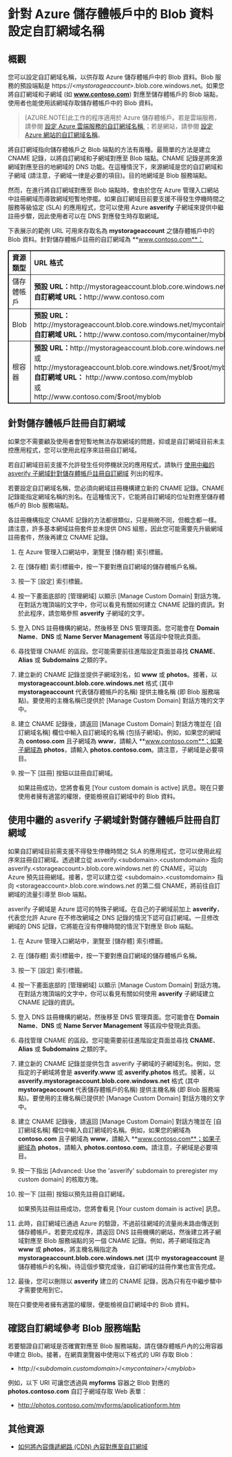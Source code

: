 <properties 
	pageTitle="針對 Azure 儲存體帳戶中的 Blob 資料設定網域名稱 | Microsoft Azure" 
	description="了解如何設定自訂網域名稱，用以存取 Azure 儲存體帳戶中的 Blob 資料。" 
	services="storage" 
	documentationCenter="" 
	authors="tamram" 
	manager="adinah" 
	editor=""/>

<tags 
	ms.service="storage" 
	ms.workload="storage" 
	ms.tgt_pltfrm="na" 
	ms.devlang="na" 
	ms.topic="article" 
	ms.date="06/18/2015" 
	ms.author="tamram"/>


# 針對 Azure 儲存體帳戶中的 Blob 資料設定自訂網域名稱

## 概觀

您可以設定自訂網域名稱，以供存取 Azure 儲存體帳戶中的 Blob 資料。Blob 服務的預設端點是 https://<*mystorageaccount*>.blob.core.windows.net。如果您將自訂網域和子網域 (如 **www.contoso.com**) 對應至儲存體帳戶的 Blob 端點，使用者也能使用該網域存取儲存體帳戶中的 Blob 資料。


> [AZURE.NOTE]此工作的程序適用於 Azure 儲存體帳戶。若是雲端服務，請參閱 <a href = "/develop/net/common-tasks/custom-dns/">設定 Azure 雲端服務的自訂網域名稱 </a>；若是網站，請參閱 <a href="/develop/net/common-tasks/custom-dns-web-site/">設定 Azure 網站的自訂網域名稱</a>。

將自訂網域指向儲存體帳戶之 Blob 端點的方法有兩種。最簡單的方法是建立 CNAME 記錄，以將自訂網域和子網域對應至 Blob 端點。CNAME 記錄是將來源網域對應至目的地網域的 DNS 功能。在這種情況下，來源網域是您的自訂網域和子網域 (請注意，子網域一律是必要的項目)。目的地網域是 Blob 服務端點。

然而，在進行將自訂網域對應至 Blob 端點時，會由於您在 Azure 管理入口網站中註冊網域而導致網域短暫地停擺。如果自訂網域目前要支援不得發生停機時間之服務等級協定 (SLA) 的應用程式，您可以使用 Azure **asverify** 子網域來提供中繼註冊步驟，因此使用者可以在 DNS 對應發生時存取網域。

下表展示的範例 URL 可用來存取名為 **mystorageaccount** 之儲存體帳戶中的 Blob 資料。針對儲存體帳戶註冊的自訂網域為 **www.contoso.com**：

<table border="1" cellspacing="0" cellpadding="5" style="border: 1px solid #000000;">
	<tbody>
		<tr>
			<td style="width: 100px;"><strong>資源類型</strong></td>
			<td><strong>URL 格式</strong></td>
		</tr>
		<tr>
			<td>儲存體帳戶</td>
			<td><strong>預設 URL：</strong>http://mystorageaccount.blob.core.windows.net<br />
			<strong>自訂網域 URL：</strong>http://www.contoso.com</td>
		</tr>
		<tr>
			<td>Blob</td>
			<td><strong>預設 URL：</strong>http://mystorageaccount.blob.core.windows.net/mycontainer/myblob<br /><strong>自訂網域 URL：</strong>http://www.contoso.com/mycontainer/myblob</td>
		</tr>
		<tr>
			<td>根容器</td>
			<td><strong>預設 URL：</strong>http://mystorageaccount.blob.core.windows.net/myblob 
			<br/>或<br />
			http://mystorageaccount.blob.core.windows.net/$root/myblob<br />
			<strong>自訂網域 URL：</strong> http://www.contoso.com/myblob
			<br/>或<br />
			http://www.contoso.com/$root/myblob</td>
		</tr>
	</tbody>
</table>

## 針對儲存體帳戶註冊自訂網域

如果您不需要顧及使用者會短暫地無法存取網域的問題，抑或是自訂網域目前未主控應用程式，您可以使用此程序來註冊自訂網域。

若自訂網域目前支援不允許發生任何停機狀況的應用程式，請執行 <a href="#register-asverify">使用中繼的 asverify 子網域針對儲存體帳戶註冊自訂網域</a> 列出的程序。

若要設定自訂網域名稱，您必須向網域註冊機構建立新的 CNAME 記錄。CNAME 記錄能指定網域名稱的別名。在這種情況下，它能將自訂網域的位址對應至儲存體帳戶的 Blob 服務端點。

各註冊機構指定 CNAME 記錄的方法都很類似，只是稍微不同，但概念都一樣。請注意，許多基本網域註冊套件並未提供 DNS 組態，因此您可能需要先升級網域註冊套件，然後再建立 CNAME 記錄。

1.  在 Azure 管理入口網站中，瀏覽至 [儲存體] 索引標籤。

2.  在 [儲存體] 索引標籤中，按一下要對應自訂網域的儲存體帳戶名稱。

3.  按一下 [設定] 索引標籤。

4.  按一下畫面底部的 [管理網域] 以顯示 [Manage Custom Domain] 對話方塊。在對話方塊頂端的文字中，你可以看見有關如何建立 CNAME 記錄的資訊。對於此程序，請忽略參照 **asverify** 子網域的文字。

5.  登入 DNS 註冊機構的網站，然後移至 DNS 管理頁面。您可能會在 **Domain Name**、**DNS** 或 **Name Server Management** 等區段中發現此頁面。

6.  尋找管理 CNAME 的區段。您可能需要前往進階設定頁面並尋找 **CNAME**、**Alias** 或 **Subdomains** 之類的字。

7.  建立新的 CNAME 記錄並提供子網域別名，如 **www** 或 **photos**。接著，以 **mystorageaccount.blob.core.windows.net** 格式 (其中 **mystorageaccount** 代表儲存體帳戶的名稱) 提供主機名稱 (即 Blob 服務端點)。要使用的主機名稱已提供於 [Manage Custom Domain] 對話方塊的文字中。

8.  建立 CNAME 記錄後，請返回 [Manage Custom Domain] 對話方塊並在 [自訂網域名稱] 欄位中輸入自訂網域的名稱 (包括子網域)。例如，如果您的網域為 **contoso.com** 且子網域為 **www**，請輸入 **www.contoso.com**；如果子網域為 **photos**，請輸入 **photos.contoso.com**。請注意，子網域是必要項目。

9. 按一下 [註冊] 按鈕以註冊自訂網域。

	如果註冊成功，您將會看見 [Your custom domain is active] 訊息。現在只要使用者擁有適當的權限，便能檢視自訂網域中的 Blob 資料。

## 使用中繼的 asverify 子網域針對儲存體帳戶註冊自訂網域

如果自訂網域目前需支援不得發生停機時間之 SLA 的應用程式，您可以使用此程序來註冊自訂網域。透過建立從 asverify.&lt;subdomain&gt;.&lt;customdomain&gt; 指向 asverify.&lt;storageaccount&gt;.blob.core.windows.net 的 CNAME，可以向 Azure 預先註冊網域。接著，您可以建立從 &lt;subdomain&gt;.&lt;customdomain&gt; 指向 &lt;storageaccount&gt;.blob.core.windows.net 的第二個 CNAME，將前往自訂網域的流量引導至 Blob 端點。

asverify 子網域是 Azure 認可的特殊子網域。在自己的子網域前加上 **asverify**，代表您允許 Azure 在不修改網域之 DNS 記錄的情況下認可自訂網域。一旦修改網域的 DNS 記錄，它將能在沒有停機時間的情況下對應至 Blob 端點。

1.  在 Azure 管理入口網站中，瀏覽至 [儲存體] 索引標籤。

2.  在 [儲存體] 索引標籤中，按一下要對應自訂網域的儲存體帳戶名稱。

3.  按一下 [設定] 索引標籤。

4.  按一下畫面底部的 [管理網域] 以顯示 [Manage Custom Domain] 對話方塊。在對話方塊頂端的文字中，你可以看見有關如何使用 **asverify** 子網域建立 CNAME 記錄的資訊。

5.  登入 DNS 註冊機構的網站，然後移至 DNS 管理頁面。您可能會在 **Domain Name**、**DNS** 或 **Name Server Management** 等區段中發現此頁面。

6.  尋找管理 CNAME 的區段。您可能需要前往進階設定頁面並尋找 **CNAME**、**Alias** 或 **Subdomains** 之類的字。

7.  建立新的 CNAME 記錄並提供包含 asverify 子網域的子網域別名。例如，您指定的子網域將會是 **asverify.www** 或 **asverify.photos** 格式。接著，以 **asverify.mystorageaccount.blob.core.windows.net** 格式 (其中 **mystorageaccount** 代表儲存體帳戶的名稱) 提供主機名稱 (即 Blob 服務端點)。要使用的主機名稱已提供於 [Manage Custom Domain] 對話方塊的文字中。

8.  建立 CNAME 記錄後，請返回 [Manage Custom Domain] 對話方塊並在 [自訂網域名稱] 欄位中輸入自訂網域的名稱。例如，如果您的網域為 **contoso.com** 且子網域為 **www**，請輸入 **www.contoso.com**；如果子網域為 **photos**，請輸入 **photos.contoso.com**。請注意，子網域是必要項目。

9.	按一下指出 [Advanced: Use the 'asverify' subdomain to preregister my custom domain] 的核取方塊。

10. 按一下 [註冊] 按鈕以預先註冊自訂網域。

	如果預先註冊註冊成功，您將會看見 [Your custom domain is active] 訊息。

11. 此時，自訂網域已通過 Azure 的驗證，不過前往網域的流量尚未路由傳送到儲存體帳戶。若要完成程序，請返回 DNS 註冊機構的網站，然後建立將子網域對應至 Blob 服務端點的另一個 CNAME 記錄。例如，將子網域指定為 **www** 或 **photos**，將主機名稱指定為 **mystorageaccount.blob.core.windows.net** (其中 **mystorageaccount** 是儲存體帳戶的名稱)。待這個步驟完成後，自訂網域的註冊作業也宣告完成。

12. 最後，您可以刪除以 **asverify** 建立的 CNAME 記錄，因為只有在中繼步驟中才需要使用到它。

現在只要使用者擁有適當的權限，便能檢視自訂網域中的 Blob 資料。

## 確認自訂網域參考 Blob 服務端點

若要驗證自訂網域是否確實對應至 Blob 服務端點，請在儲存體帳戶內的公用容器中建立 Blob。接著，在網頁瀏覽器中使用以下格式的 URI 存取 Blob：

-   http://<*subdomain.customdomain*>/<*mycontainer*>/<*myblob*>

例如，以下 URI 可讓您透過與 **myforms** 容器之 Blob 對應的 **photos.contoso.com** 自訂子網域存取 Web 表單：

-   http://photos.contoso.com/myforms/applicationform.htm

## 其他資源

-   <a href="http://msdn.microsoft.com/library/azure/gg680307.aspx">如何將內容傳遞網路 (CDN) 內容對應至自訂網域</a>
 

<!---HONumber=July15_HO2-->